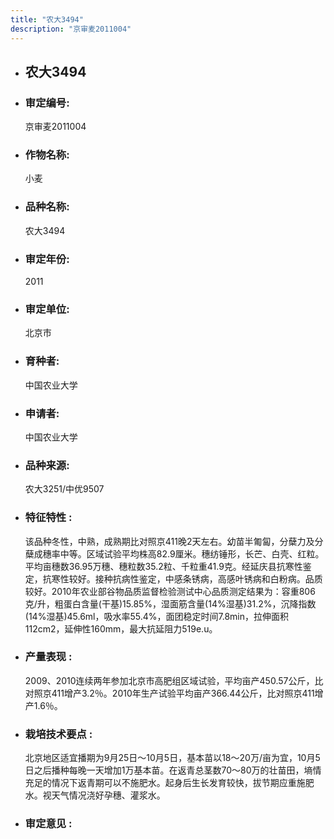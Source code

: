 ```yaml
---
title: "农大3494"
description: "京审麦2011004"
---
```

* ## 农大3494
* ###  审定编号:  
   京审麦2011004

*  ### 作物名称:  
   小麦

*   ###  品种名称: 
    农大3494

*   ### 审定年份: 
    2011

*   ### 审定单位:  
    北京市

*   ### 育种者:  
    中国农业大学

*   ### 申请者:  
    中国农业大学

*   ### 品种来源:  
    农大3251/中优9507

*   ### 特征特性 : 
    该品种冬性，中熟，成熟期比对照京411晚2天左右。幼苗半匍匐，分蘖力及分蘖成穗率中等。区域试验平均株高82.9厘米。穗纺锤形，长芒、白壳、红粒。平均亩穗数36.95万穗、穗粒数35.2粒、千粒重41.9克。经延庆县抗寒性鉴定，抗寒性较好。接种抗病性鉴定，中感条锈病，高感叶锈病和白粉病。品质较好。2010年农业部谷物品质监督检验测试中心品质测定结果为：容重806克/升，粗蛋白含量(干基)15.85%，湿面筋含量(14%湿基)31.2%，沉降指数(14%湿基)45.6ml，吸水率55.4%，面团稳定时间7.8min，拉伸面积112cm2，延伸性160mm，最大抗延阻力519e.u。

*   ### 产量表现 : 
    2009、2010连续两年参加北京市高肥组区域试验，平均亩产450.57公斤，比对照京411增产3.2％。2010年生产试验平均亩产366.44公斤，比对照京411增产1.6％。

*   ### 栽培技术要点 : 
    北京地区适宜播期为9月25日～10月5日，基本苗以18～20万/亩为宜，10月5日之后播种每晚一天增加1万基本苗。在返青总茎数70～80万的壮苗田，墒情充足的情况下返青期可以不施肥水。起身后生长发育较快，拔节期应重施肥水。视天气情况浇好孕穗、灌浆水。

*   ### 审定意见 : 
    
